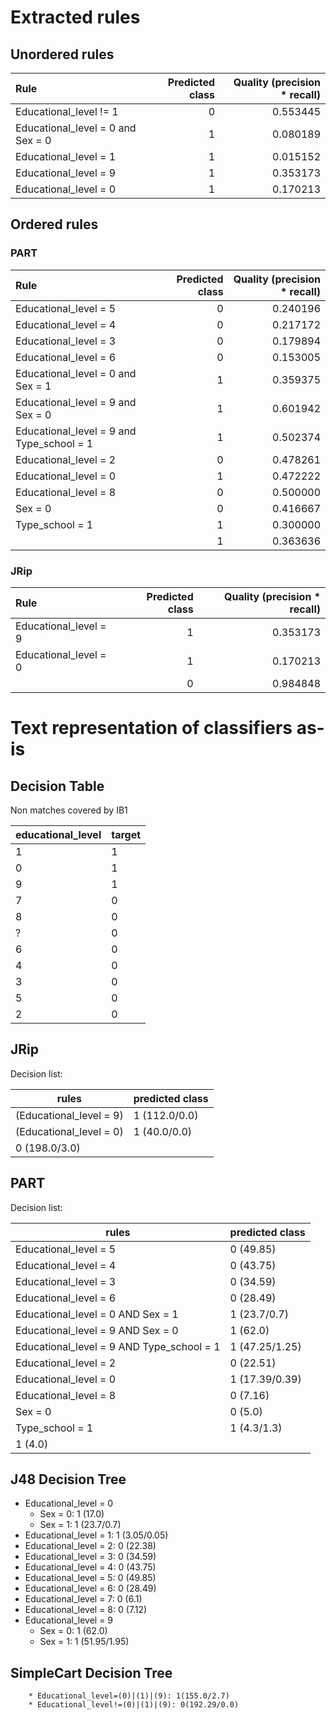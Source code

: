 # Extracted rules

## Unordered rules

| Rule | Predicted class | Quality (precision * recall) |
|:----|----:|----:|
| Educational_level != 1 | 0 | 0.553445 |
| Educational_level = 0 and Sex = 0 | 1 | 0.080189 |
| Educational_level = 1 | 1 | 0.015152 |
| Educational_level = 9 | 1 | 0.353173 |
| Educational_level = 0 | 1 | 0.170213 |

## Ordered rules

### PART

| Rule | Predicted class | Quality (precision * recall) |
|:----|----:|----:|
| Educational_level = 5 | 0 | 0.240196 |
| Educational_level = 4 | 0 | 0.217172 |
| Educational_level = 3 | 0 | 0.179894 |
| Educational_level = 6 | 0 | 0.153005 |
| Educational_level = 0 and Sex = 1 | 1 | 0.359375 |
| Educational_level = 9 and Sex = 0 | 1 | 0.601942 |
| Educational_level = 9 and Type_school = 1 | 1 | 0.502374 |
| Educational_level = 2 | 0 | 0.478261 |
| Educational_level = 0 | 1 | 0.472222 |
| Educational_level = 8 | 0 | 0.500000 |
| Sex = 0 | 0 | 0.416667 |
| Type_school = 1 | 1 | 0.300000 |
|  | 1 | 0.363636 |


### JRip

| Rule | Predicted class | Quality (precision * recall) |
|:----|----:|----:|
| Educational_level = 9 | 1 | 0.353173 |
| Educational_level = 0 | 1 | 0.170213 |
|  | 0 | 0.984848 |


# Text representation of classifiers as-is

## Decision Table

Non matches covered by IB1

educational_level|target
---|---
1|1
0|1
9|1
7|0
8|0
?|0
6|0
4|0
3|0
5|0
2|0

## JRip

Decision list:

rules | predicted class
---|---
(Educational_level = 9)|1 (112.0/0.0)
(Educational_level = 0)|1 (40.0/0.0)
|0 (198.0/3.0)


## PART

Decision list:

rules | predicted class
---|---
Educational_level = 5|0 (49.85)
Educational_level = 4|0 (43.75)
Educational_level = 3|0 (34.59)
Educational_level = 6|0 (28.49)
Educational_level = 0 AND Sex = 1|1 (23.7/0.7)
Educational_level = 9 AND Sex = 0|1 (62.0)
Educational_level = 9 AND Type_school = 1|1 (47.25/1.25)
Educational_level = 2|0 (22.51)
Educational_level = 0|1 (17.39/0.39)
Educational_level = 8|0 (7.16)
Sex = 0|0 (5.0)
Type_school = 1|1 (4.3/1.3)
|1 (4.0)


## J48 Decision Tree

* Educational_level = 0
	* Sex = 0: 1 (17.0)
	* Sex = 1: 1 (23.7/0.7)
* Educational_level = 1: 1 (3.05/0.05)
* Educational_level = 2: 0 (22.38)
* Educational_level = 3: 0 (34.59)
* Educational_level = 4: 0 (43.75)
* Educational_level = 5: 0 (49.85)
* Educational_level = 6: 0 (28.49)
* Educational_level = 7: 0 (6.1)
* Educational_level = 8: 0 (7.12)
* Educational_level = 9
	* Sex = 0: 1 (62.0)
	* Sex = 1: 1 (51.95/1.95)


## SimpleCart Decision Tree

		* Educational_level=(0)|(1)|(9): 1(155.0/2.7)
		* Educational_level!=(0)|(1)|(9): 0(192.29/0.0)



